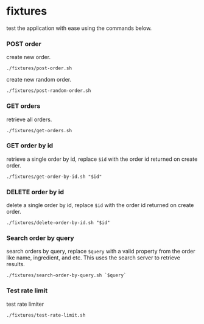 # fixtures

test the application with ease using the commands below.

### POST order
create new order.
```
./fixtures/post-order.sh
```
create new random order.
```
./fixtures/post-random-order.sh
```
### GET orders
retrieve all orders.
```
./fixtures/get-orders.sh
```
### GET order by id
retrieve a single order by id, replace `$id` with the order id returned on create order.
```
./fixtures/get-order-by-id.sh "$id"
```
### DELETE order by id
delete a single order by id, replace `$id` with the order id returned on create order.
```
./fixtures/delete-order-by-id.sh "$id"
```

### Search order by query
search orders by query, replace `$query` with a valid property from the order like name, ingredient, and etc. This uses the search server to retrieve results.
```
./fixtures/search-order-by-query.sh `$query`
```

### Test rate limit
test rate limiter
```
./fixtures/test-rate-limit.sh
```